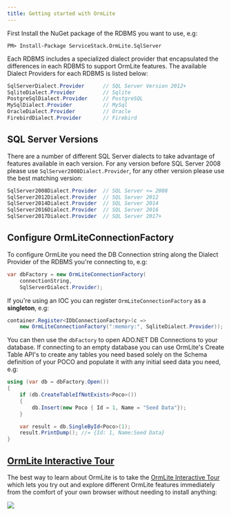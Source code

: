 ```yaml
---
title: Getting started with OrmLite
---
```


First Install the NuGet package of the RDBMS you want to use, e.g:

```
PM> Install-Package ServiceStack.OrmLite.SqlServer
```

Each RDBMS includes a specialized dialect provider that encapsulated the differences in each RDBMS
to support OrmLite features. The available Dialect Providers for each RDBMS is listed below:

```csharp
SqlServerDialect.Provider      // SQL Server Version 2012+
SqliteDialect.Provider         // Sqlite
PostgreSqlDialect.Provider     // PostgreSQL 
MySqlDialect.Provider          // MySql
OracleDialect.Provider         // Oracle
FirebirdDialect.Provider       // Firebird
```

## SQL Server Versions

There are a number of different SQL Server dialects to take advantage of features available in each version. For any version before SQL Server 2008 please use `SqlServer2008Dialect.Provider`, for any other version please use the best matching version:

```csharp
SqlServer2008Dialect.Provider  // SQL Server <= 2008
SqlServer2012Dialect.Provider  // SQL Server 2012
SqlServer2014Dialect.Provider  // SQL Server 2014
SqlServer2016Dialect.Provider  // SQL Server 2016
SqlServer2017Dialect.Provider  // SQL Server 2017+
```

## Configure OrmLiteConnectionFactory

To configure OrmLite you need the DB Connection string along the Dialect Provider of the RDBMS you're
connecting to, e.g:

```csharp
var dbFactory = new OrmLiteConnectionFactory(
    connectionString,  
    SqlServerDialect.Provider);
```

If you're using an IOC you can register `OrmLiteConnectionFactory` as a **singleton**, e.g:

```csharp
container.Register<IDbConnectionFactory>(c => 
    new OrmLiteConnectionFactory(":memory:", SqliteDialect.Provider)); //InMemory Sqlite DB
```

You can then use the `dbFactory` to open ADO.NET DB Connections to your database.
If connecting to an empty database you can use OrmLite's Create Table API's to create any tables
you need based solely on the Schema definition of your POCO and populate it with any initial
seed data you need, e.g:

```csharp
using (var db = dbFactory.Open())
{
    if (db.CreateTableIfNotExists<Poco>())
    {
        db.Insert(new Poco { Id = 1, Name = "Seed Data"});
    }

    var result = db.SingleById<Poco>(1);
    result.PrintDump(); //= {Id: 1, Name:Seed Data}
}
```

## [OrmLite Interactive Tour](https://gist.cafe/87164fa870ac7503b43333d1d275456c?docs=8a70f8bf2755f0a755afeca6b2a5238e)

The best way to learn about OrmLite is to take the [OrmLite Interactive Tour](https://gist.cafe/87164fa870ac7503b43333d1d275456c?docs=8a70f8bf2755f0a755afeca6b2a5238e)
which lets you try out and explore different OrmLite features immediately from the comfort of your own
browser without needing to install anything:

[![](https://raw.githubusercontent.com/ServiceStack/docs/master/docs/images/gistcafe/ormlite-tour-screenshot.png)](https://gist.cafe/87164fa870ac7503b43333d1d275456c?docs=8a70f8bf2755f0a755afeca6b2a5238e)

